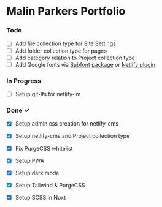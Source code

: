 # Malin Parkers Portfolio

### Todo

- [ ] Add file collection type for Site Settings  
- [ ] Add folder collection type for pages  
- [ ] Add category relation to Project collection type  
- [ ] Add Google fonts via [Subfont package](https://www.npmjs.com/package/subfont) or [Netlify plugin](https://github.com/munter/netlify-plugin-subfont#readme)  

### In Progress

- [ ] Setup git-lfs for netlify-lm  

### Done ✓

- [x] Setup admin.css creation for netlify-cms  
- [x] Setup netlify-cms and Project collection type  
- [x] Fix PurgeCSS whitelist  
- [x] Setup PWA  
- [x] Setup dark mode  
- [x] Setup Tailwind & PurgeCSS  
- [x] Setup SCSS in Nuxt  

